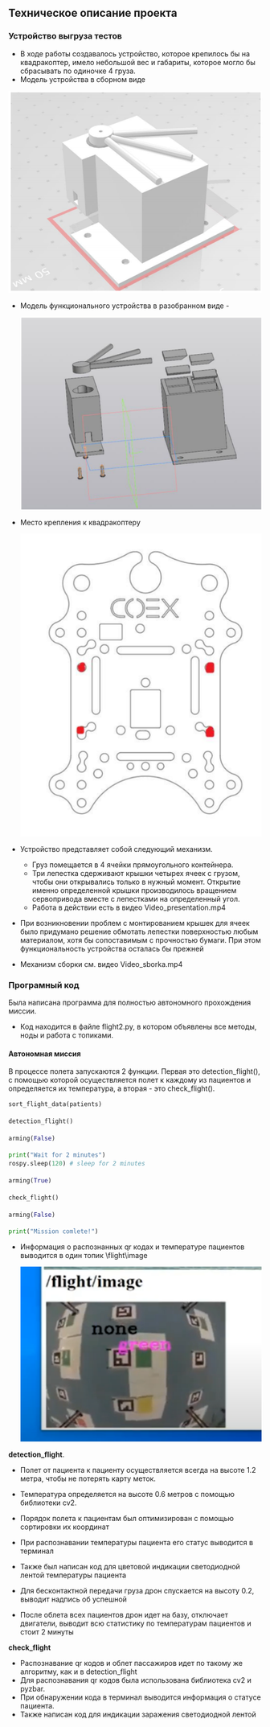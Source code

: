## Техническое описание проекта

### Устройство выгруза тестов

- В ходе работы создавалось устройство, которое крепилось бы на квадракоптер, имело небольшой вес и габариты, которое могло бы сбрасывать по одиночке 4 груза.
- Модель устройства в сборном виде

![image-20200417084753334](1.png)

- Модель функционального устройства в разобранном виде -

  ![image-20200417085908530](2.png)

- Место крепления к квадракоптеру

  ![image-20200417090444096](3.png)

- Устройство представляет собой следующий механизм. 

  - Груз помещается в 4 ячейки прямоугольного контейнера. 
  - Три лепестка сдерживают крышки четырех ячеек с грузом, чтобы они открывались только в нужный момент. Открытие именно определенной крышки производилось вращением сервопривода вместе с лепестками на определенный угол. 
  - Работа в действии есть в видео Video_presentation.mp4

- При возникновении проблем с монтированием крышек для ячеек было придумано решение обмотать лепестки поверхностью любым материалом, хотя бы сопоставимым с прочностью бумаги. При этом функциональность устройства осталась бы прежней
- Механизм сборки см. видео Video_sborka.mp4

### Програмный код

Была написана программа для полностью автономного прохождения миссии.

- Код находится в файле flight2.py, в котором объявлены все методы, ноды и работа с топиками.

####  Автономная миссия

В процессе полета запускаются 2 функции. Первая это detection_flight(), с помощью которой осуществляется полет к каждому из пациентов и определяется их температура, а вторая - это check_flight().

~~~ python
sort_flight_data(patients)

detection_flight()

arming(False)

print("Wait for 2 minutes")
rospy.sleep(120) # sleep for 2 minutes

arming(True)

check_flight()

arming(False)

print("Mission comlete!")
~~~



- Информация о распознанных qr кодах и температуре пациентов выводится в один топик \flight\image

  <img src="4.png" alt="image-20200417092501386" style="zoom:50%;" />



**detection_flight**.

- Полет от пациента к пациенту осуществляется всегда на высоте 1.2 метра, чтобы не потерять карту меток.

- Температура определяется на высоте 0.6 метров с помощью библиотеки cv2.
- Порядок полета к пациентам был оптимизирован с помощью сортировки их координат
- При распознавании температуры пациента его статус выводится в терминал
- Также был написан код для цветовой индикации светодиодной лентой температуры пациента
- Для бесконтактной передачи груза дрон спускается на высоту 0.2, выводит надпись об успешной
- После облета всех пациентов дрон идет на базу, отключает двигатели, выводит всю статистику по температурам пациентов и стоит 2 минуты



**check_flight**

- Распознавание qr кодов и облет пассажиров идет по такому же алгоритму, как и в detection_flight
- Для распознавания qr кодов была использована библиотека cv2 и pyzbar.
- При обнаружении кода в терминал выводится информация о статусе пациента.
- Также написан код для индикации заражения светодиодной лентой
